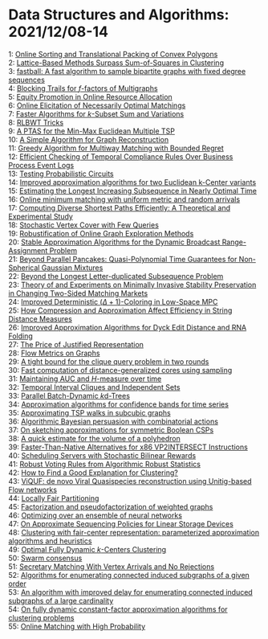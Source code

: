 # Data Structures and Algorithms: 2021/12/08-14  
1: [Online Sorting and Translational Packing of Convex Polygons](https://doi.org/10.48550/arXiv.2112.03791)  
2: [Lattice-Based Methods Surpass Sum-of-Squares in Clustering](https://doi.org/10.48550/arXiv.2112.03898)  
3: [fastball: A fast algorithm to sample bipartite graphs with fixed degree  sequences](https://doi.org/10.48550/arXiv.2112.04017)  
4: [Blocking Trails for $f$-factors of Multigraphs](https://doi.org/10.48550/arXiv.2112.04096)  
5: [Equity Promotion in Online Resource Allocation](https://doi.org/10.48550/arXiv.2112.04169)  
6: [Online Elicitation of Necessarily Optimal Matchings](https://doi.org/10.48550/arXiv.2112.04227)  
7: [Faster Algorithms for $k$-Subset Sum and Variations](https://doi.org/10.48550/arXiv.2112.04244)  
8: [RLBWT Tricks](https://doi.org/10.48550/arXiv.2112.04271)  
9: [A PTAS for the Min-Max Euclidean Multiple TSP](https://doi.org/10.48550/arXiv.2112.04325)  
10: [A Simple Algorithm for Graph Reconstruction](https://doi.org/10.48550/arXiv.2112.04549)  
11: [Greedy Algorithm for Multiway Matching with Bounded Regret](https://doi.org/10.48550/arXiv.2112.04622)  
12: [Efficient Checking of Temporal Compliance Rules Over Business Process  Event Logs](https://doi.org/10.48550/arXiv.2112.04623)  
13: [Testing Probabilistic Circuits](https://doi.org/10.48550/arXiv.2112.04941)  
14: [Improved approximation algorithms for two Euclidean k-Center variants](https://doi.org/10.48550/arXiv.2112.05083)  
15: [Estimating the Longest Increasing Subsequence in Nearly Optimal Time](https://doi.org/10.48550/arXiv.2112.05106)  
16: [Online minimum matching with uniform metric and random arrivals](https://doi.org/10.48550/arXiv.2112.05247)  
17: [Computing Diverse Shortest Paths Efficiently: A Theoretical and  Experimental Study](https://doi.org/10.48550/arXiv.2112.05403)  
18: [Stochastic Vertex Cover with Few Queries](https://doi.org/10.48550/arXiv.2112.05415)  
19: [Robustification of Online Graph Exploration Methods](https://doi.org/10.48550/arXiv.2112.05422)  
20: [Stable Approximation Algorithms for the Dynamic Broadcast  Range-Assignment Problem](https://doi.org/10.48550/arXiv.2112.05426)  
21: [Beyond Parallel Pancakes: Quasi-Polynomial Time Guarantees for  Non-Spherical Gaussian Mixtures](https://doi.org/10.48550/arXiv.2112.05445)  
22: [Beyond the Longest Letter-duplicated Subsequence Problem](https://doi.org/10.48550/arXiv.2112.05725)  
23: [Theory of and Experiments on Minimally Invasive Stability Preservation  in Changing Two-Sided Matching Markets](https://doi.org/10.48550/arXiv.2112.05777)  
24: [Improved Deterministic $(\Delta+1)$-Coloring in Low-Space MPC](https://doi.org/10.48550/arXiv.2112.05831)  
25: [How Compression and Approximation Affect Efficiency in String Distance  Measures](https://doi.org/10.48550/arXiv.2112.05836)  
26: [Improved Approximation Algorithms for Dyck Edit Distance and RNA Folding](https://doi.org/10.48550/arXiv.2112.05866)  
27: [The Price of Justified Representation](https://doi.org/10.48550/arXiv.2112.05994)  
28: [Flow Metrics on Graphs](https://doi.org/10.48550/arXiv.2112.06916)  
29: [A tight bound for the clique query problem in two rounds](https://doi.org/10.48550/arXiv.2112.06072)  
30: [Fast computation of distance-generalized cores using sampling](https://doi.org/10.48550/arXiv.2112.06154)  
31: [Maintaining AUC and $H$-measure over time](https://doi.org/10.48550/arXiv.2112.06160)  
32: [Temporal Interval Cliques and Independent Sets](https://doi.org/10.48550/arXiv.2112.06172)  
33: [Parallel Batch-Dynamic $k$d-Trees](https://doi.org/10.48550/arXiv.2112.06188)  
34: [Approximation algorithms for confidence bands for time series](https://doi.org/10.48550/arXiv.2112.06225)  
35: [Approximating TSP walks in subcubic graphs](https://doi.org/10.48550/arXiv.2112.06278)  
36: [Algorithmic Bayesian persuasion with combinatorial actions](https://doi.org/10.48550/arXiv.2112.06282)  
37: [On sketching approximations for symmetric Boolean CSPs](https://doi.org/10.48550/arXiv.2112.06319)  
38: [A quick estimate for the volume of a polyhedron](https://doi.org/10.48550/arXiv.2112.06322)  
39: [Faster-Than-Native Alternatives for x86 VP2INTERSECT Instructions](https://doi.org/10.48550/arXiv.2112.06342)  
40: [Scheduling Servers with Stochastic Bilinear Rewards](https://doi.org/10.48550/arXiv.2112.06362)  
41: [Robust Voting Rules from Algorithmic Robust Statistics](https://doi.org/10.48550/arXiv.2112.06380)  
42: [How to Find a Good Explanation for Clustering?](https://doi.org/10.48550/arXiv.2112.06580)  
43: [ViQUF: de novo Viral Quasispecies reconstruction using Unitig-based Flow  networks](https://doi.org/10.48550/arXiv.2112.06590)  
44: [Locally Fair Partitioning](https://doi.org/10.48550/arXiv.2112.06899)  
45: [Factorization and pseudofactorization of weighted graphs](https://doi.org/10.48550/arXiv.2112.06990)  
46: [Optimizing over an ensemble of neural networks](https://doi.org/10.48550/arXiv.2112.07007)  
47: [On Approximate Sequencing Policies for Linear Storage Devices](https://doi.org/10.48550/arXiv.2112.07018)  
48: [Clustering with fair-center representation: parameterized approximation  algorithms and heuristics](https://doi.org/10.48550/arXiv.2112.07030)  
49: [Optimal Fully Dynamic $k$-Centers Clustering](https://doi.org/10.48550/arXiv.2112.07050)  
50: [Swarm consensus](https://doi.org/10.48550/arXiv.2112.07065)  
51: [Secretary Matching With Vertex Arrivals and No Rejections](https://doi.org/10.48550/arXiv.2112.07140)  
52: [Algorithms for enumerating connected induced subgraphs of a given order](https://doi.org/10.48550/arXiv.2112.07197)  
53: [An algorithm with improved delay for enumerating connected induced  subgraphs of a large cardinality](https://doi.org/10.48550/arXiv.2112.07204)  
54: [On fully dynamic constant-factor approximation algorithms for clustering  problems](https://doi.org/10.48550/arXiv.2112.07217)  
55: [Online Matching with High Probability](https://doi.org/10.48550/arXiv.2112.07228)  